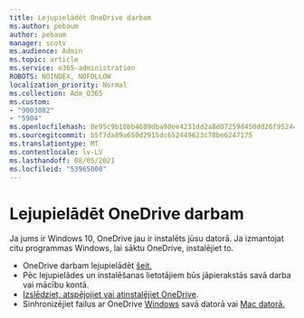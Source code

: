 ```yaml
---
title: Lejupielādēt OneDrive darbam
ms.author: pebaum
author: pebaum
manager: scotv
ms.audience: Admin
ms.topic: article
ms.service: o365-administration
ROBOTS: NOINDEX, NOFOLLOW
localization_priority: Normal
ms.collection: Adm_O365
ms.custom:
- "9003082"
- "5904"
ms.openlocfilehash: 8e95c9b10bb4689dba90ee4231dd2a8d07259d450dd26f952446edb6ef89eb8b
ms.sourcegitcommit: b5f7da89a650d2915dc652449623c78be6247175
ms.translationtype: MT
ms.contentlocale: lv-LV
ms.lasthandoff: 08/05/2021
ms.locfileid: "53965000"
---
```

# <a name="download-onedrive-for-business"></a>Lejupielādēt OneDrive darbam

Ja jums ir Windows 10, OneDrive jau ir instalēts jūsu datorā. Ja izmantojat citu programmas Windows, lai sāktu OneDrive, instalējiet to.

- OneDrive darbam lejupielādēt [šeit.](https://www.microsoft.com/microsoft-365/onedrive/download)
- Pēc lejupielādes un instalēšanas lietotājiem būs jāpierakstās savā darba vai mācību kontā.
- [Izslēdziet, atspējojiet vai atinstalējiet OneDrive](https://support.microsoft.com/office/turn-off-disable-or-uninstall-onedrive-f32a17ce-3336-40fe-9c38-6efb09f944b0).
- Sinhronizējiet failus ar OneDrive [Windows](https://support.microsoft.com/office/615391c4-2bd3-4aae-a42a-858262e42a49) savā datorā vai [Mac datorā.](https://support.microsoft.com/office/d11b9f29-00bb-4172-be39-997da46f913f)
